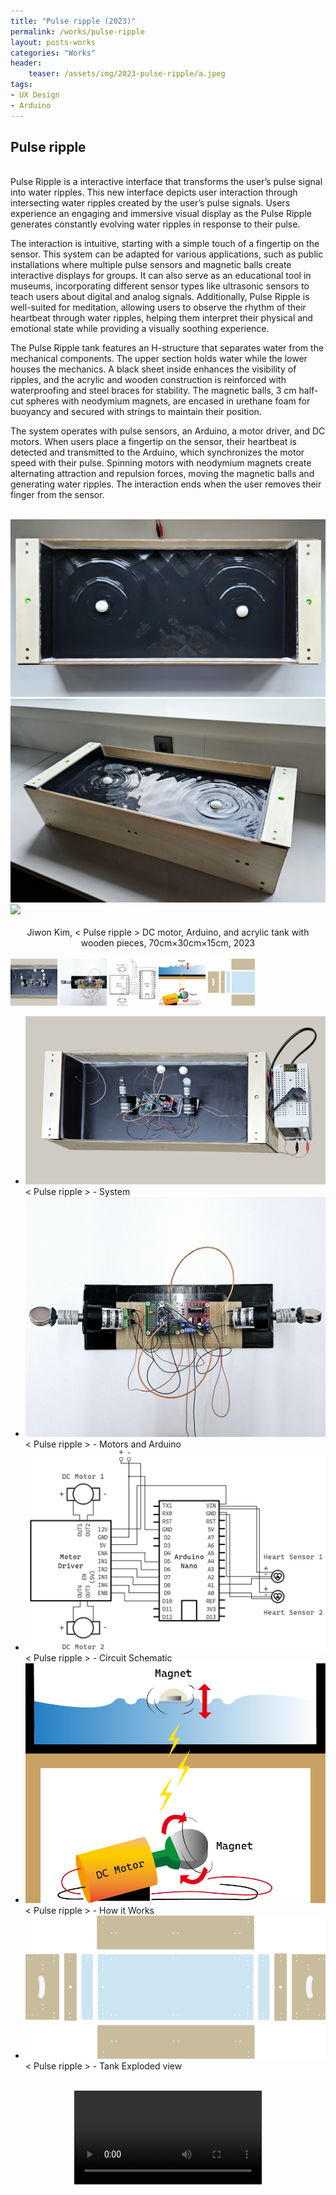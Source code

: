 ```yaml
---
title: "Pulse ripple (2023)"
permalink: /works/pulse-ripple
layout: posts-works
categories: "Works"
header:
    teaser: /assets/img/2023-pulse-ripple/a.jpeg
tags:
- UX Design
- Arduino
---
```

## Pulse ripple
<br>
Pulse Ripple is a interactive interface that transforms the user’s pulse signal into water ripples. 
This new interface depicts user interaction through intersecting water ripples created by the user’s pulse signals. 
Users experience an engaging and immersive visual display as the Pulse Ripple generates constantly evolving water ripples in response to their pulse. 

The interaction is intuitive, starting with a simple touch of a fingertip on the sensor. This system can be adapted for various applications, such as public installations where multiple pulse sensors and magnetic balls create interactive displays for groups. It can also serve as an educational tool in museums, incorporating different sensor types like ultrasonic sensors to teach users about digital and analog signals. Additionally, Pulse Ripple is well-suited for meditation, allowing users to observe the rhythm of their heartbeat through water ripples, helping them interpret their physical and emotional state while providing a visually soothing experience.

The Pulse Ripple tank features an H-structure that separates water from the mechanical components. The upper section holds water while the lower houses the mechanics. A black sheet inside enhances the visibility of ripples, and the acrylic and wooden construction is reinforced with waterproofing and steel braces for stability. The magnetic balls, 3 cm half-cut spheres with neodymium magnets, are encased in urethane foam for buoyancy and secured with strings to maintain their position.

The system operates with pulse sensors, an Arduino, a motor driver, and DC motors. When users place a fingertip on the sensor, their heartbeat is detected and transmitted to the Arduino, which synchronizes the motor speed with their pulse. Spinning motors with neodymium magnets create alternating attraction and repulsion forces, moving the magnetic balls and generating water ripples. The interaction ends when the user removes their finger from the sensor.
<br>
<br>

<img src="/assets/img/2023-pulse-ripple/b.jpeg" style="width:auto; height:auto;"/>

<div class="left">
<img src="/assets/img/2023-pulse-ripple/c.jpeg" style="width:auto; height:auto;"/>
<img src="/assets/img/2023-pulse-ripple/d.jpeg" style="width:auto; height:auto;"/>
</div>

<div style = "text-align: center;"> 
<br>
Jiwon Kim, < Pulse ripple > DC motor, Arduino, and acrylic tank with wooden pieces, 70cm×30cm×15cm, 2023
</div>
<br>

<div class="carousel-container">
<!-- Thumbnails -->
<div class="carousel-thumbnails">
    <img src="/assets/img/2023-pulse-ripple/ze.jpeg" width="75" height="75" data-index="0">
    <img src="/assets/img/2023-pulse-ripple/zf.jpeg" width="75" height="75" data-index="1">
    <img src="/assets/img/2023-pulse-ripple/zg.jpeg" width="75" height="75" data-index="2">
    <img src="/assets/img/2023-pulse-ripple/zh.jpeg" width="75" height="75" data-index="3">
    <img src="/assets/img/2023-pulse-ripple/zi.jpeg" width="75" height="75" data-index="4">

</div>
<!-- Main Carousel -->
<div class="glide glide-main">
    <div class="glide__track" data-glide-el="track">
    <ul class="glide__slides">
        <li class="glide__slide">
            <img src="/assets/img/2023-pulse-ripple/e.jpeg">
            <div class="slide-caption">< Pulse ripple > - System
            </div>
        </li>
        <li class="glide__slide">
            <img src="/assets/img/2023-pulse-ripple/f.jpeg">
            <div class="slide-caption">< Pulse ripple > - Motors and Arduino </div>
        </li>
        <li class="glide__slide">
            <img src="/assets/img/2023-pulse-ripple/g.jpeg">
            <div class="slide-caption">< Pulse ripple > - Circuit Schematic</div>
        </li>
        <li class="glide__slide">
            <img src="/assets/img/2023-pulse-ripple/h.jpeg">
            <div class="slide-caption">< Pulse ripple > - How it Works</div>
        </li>
        <li class="glide__slide">
            <img src="/assets/img/2023-pulse-ripple/i.jpeg">
            <div class="slide-caption">< Pulse ripple > - Tank Exploded view</div>
        </li>
    </ul>
    </div>
</div>
<br>

<video controls style="display: block; margin: 0 auto; width: auto; max-width: 100%; height: auto;">
  <source src="{{ '/assets/img/2023-pulse-ripple/pulse-ripple.mp4' | relative_url }}" type="video/mp4">
</video>
